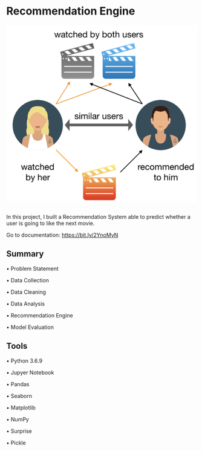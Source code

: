# Recommendation Engine
![Image](recommendation_system_image.png)

In this project, I built a Recommendation System able to predict whether a user is going to like the next movie. 

Go to documentation: https://bit.ly/2YnoMyN

## Summary

• Problem Statement

• Data Collection

• Data Cleaning

• Data Analysis

• Recommendation Engine

• Model Evaluation

## Tools

• Python 3.6.9

• Jupyer Notebook

• Pandas

• Seaborn

• Matplotlib

• NumPy

• Surprise

• Pickle
